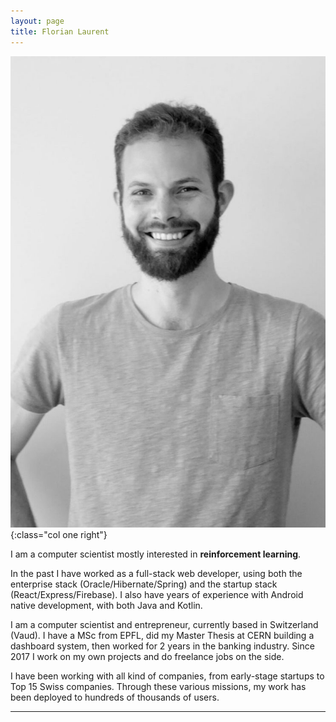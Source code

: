 ```yaml
---
layout: page
title: Florian Laurent
---
```


![Florian Laurent](img/florian-laurent.jpg){:class="col one right"}

I am a computer scientist mostly interested in **reinforcement learning**. 

In the past I have worked as a full-stack web developer, using both the enterprise stack (Oracle/Hibernate/Spring) and the startup stack (React/Express/Firebase). I also have years of experience with Android native development, with both Java and Kotlin.

I am a computer scientist and entrepreneur, currently based in Switzerland (Vaud). I have a MSc from EPFL, did my Master Thesis at CERN building a dashboard system, then worked for 2 years in the banking industry. Since 2017 I work on my own projects and do freelance jobs on the side.

I have been working with all kind of companies, from early-stage startups to Top 15 Swiss companies. Through these various missions, my work has been deployed to hundreds of thousands of users.

---

<span class="contacticon center">
	<a href="mailto:name.surname@gmail.com"><i class="fa fa-envelope-square"></i></a>
	<a href="https://github.com/MasterScrat" target="_blank"><i class="fa fa-github-square"></i></a>
	<a href="https://www.reddit.com/user/MasterScrat/" target="_blank"><i class="fa fa-reddit-square"></i></a>
	<a href="https://twitter.com/MasterScrat" target="_blank"><i class="fa fa-twitter-square"></i></a>
	<a href="https://www.linkedin.com/in/florianlaurent/" target="_blank"><i class="fa fa-linkedin-square"></i></a>
</span>